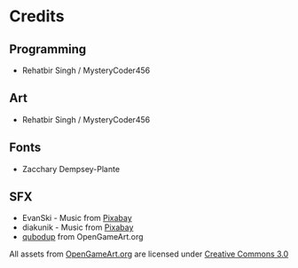 # Credits

## Programming
+ Rehatbir Singh / MysteryCoder456

## Art
+ Rehatbir Singh / MysteryCoder456

## Fonts
+ Zacchary Dempsey-Plante

## SFX
+ EvanSki - Music from [Pixabay]("https://pixabay.com/music/?utm_source=link-attribution&amp;utm_medium=referral&amp;utm_campaign=music&amp;utm_content=6237)
+ diakunik - Music from [Pixabay]("https://pixabay.com/music/?utm_source=link-attribution&amp;utm_medium=referral&amp;utm_campaign=music&amp;utm_content=6237)
+ [qubodup](https://opengameart.org/users/qubodup) from OpenGameArt.org

All assets from [OpenGameArt.org](https://opengameart.org/) are licensed under [Creative Commons 3.0](https://creativecommons.org/licenses/by/3.0/legalcode)
